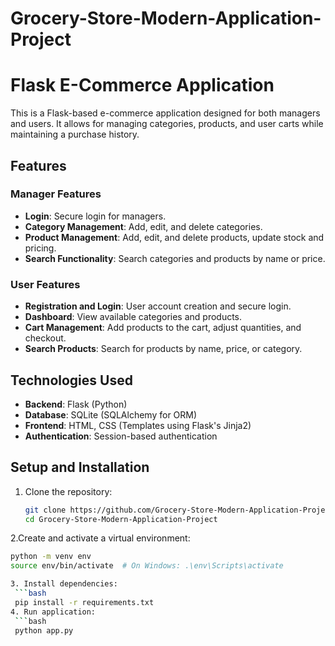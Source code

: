 # Grocery-Store-Modern-Application-Project
# Flask E-Commerce Application

This is a Flask-based e-commerce application designed for both managers and users. It allows for managing categories, products, and user carts while maintaining a purchase history.

## Features

### Manager Features
- **Login**: Secure login for managers.
- **Category Management**: Add, edit, and delete categories.
- **Product Management**: Add, edit, and delete products, update stock and pricing.
- **Search Functionality**: Search categories and products by name or price.

### User Features
- **Registration and Login**: User account creation and secure login.
- **Dashboard**: View available categories and products.
- **Cart Management**: Add products to the cart, adjust quantities, and checkout.
- **Search Products**: Search for products by name, price, or category.

## Technologies Used
- **Backend**: Flask (Python)
- **Database**: SQLite (SQLAlchemy for ORM)
- **Frontend**: HTML, CSS (Templates using Flask's Jinja2)
- **Authentication**: Session-based authentication

## Setup and Installation

1. Clone the repository:
   ```bash
   git clone https://github.com/Grocery-Store-Modern-Application-Project.git
   cd Grocery-Store-Modern-Application-Project

2.Create and activate a virtual environment:
  ````bash
  python -m venv env
  source env/bin/activate  # On Windows: .\env\Scripts\activate

3. Install dependencies:
   ```bash
   pip install -r requirements.txt
4. Run application:
   ```bash
   python app.py
   

